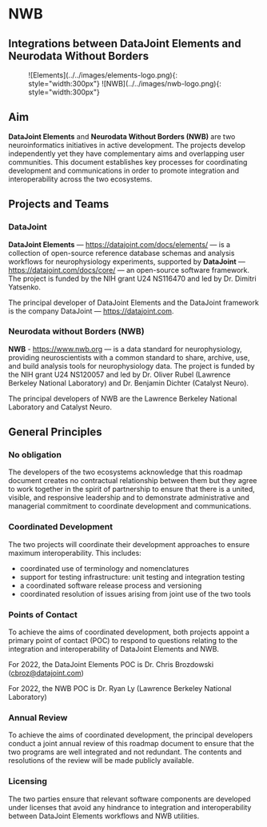 # NWB

## Integrations between DataJoint Elements and Neurodata Without Borders 

<figure markdown>
  ![Elements](../../images/elements-logo.png){: style="width:300px"}
  ![NWB](../../images/nwb-logo.png){: style="width:300px"}
</figure>

## Aim
**DataJoint Elements** and **Neurodata Without Borders (NWB)** are two neuroinformatics 
  initiatives in active development. The projects develop independently yet they have
  complementary aims and overlapping user communities. This document establishes key
  processes for coordinating development and communications in order to promote
  integration and interoperability across the two ecosystems.

## Projects and Teams

### DataJoint

**DataJoint Elements** — https://datajoint.com/docs/elements/ — is a collection of open-source
  reference database schemas and analysis workflows for neurophysiology experiments, 
  supported by **DataJoint** — https://datajoint.com/docs/core/ — an open-source software 
  framework. The project is funded by the NIH grant U24 NS116470 and led by Dr. Dimitri 
  Yatsenko.
  
The principal developer of DataJoint Elements and the DataJoint framework is the company
DataJoint — https://datajoint.com.

### Neurodata without Borders (NWB)

**NWB** - https://www.nwb.org — is a data standard for neurophysiology, providing
  neuroscientists with a common standard to share, archive, use, and build analysis
  tools for neurophysiology data. The project is funded by the NIH grant U24 NS120057
  and led by Dr. Oliver Rubel (Lawrence Berkeley National Laboratory) and Dr. Benjamin
  Dichter (Catalyst Neuro).

The principal developers of NWB are the Lawrence Berkeley National Laboratory and
Catalyst Neuro.

## General Principles

### No obligation

The developers of the two ecosystems acknowledge that this roadmap document creates no contractual
relationship between them but they agree to work together in the spirit of partnership
to ensure that there is a united, visible, and responsive leadership and to demonstrate
administrative and managerial commitment to coordinate development and communications.

### Coordinated Development

The two projects will coordinate their development approaches to ensure maximum
interoperability. This includes:

- coordinated use of terminology and nomenclatures
- support for testing infrastructure: unit testing and integration testing
- a coordinated software release process and versioning
- coordinated resolution of issues arising from joint use of the two tools

### Points of Contact

To achieve the aims of coordinated development, both projects appoint a primary point of
contact (POC) to respond to questions relating to the integration and interoperability
of DataJoint Elements and NWB.

For 2022, the DataJoint Elements POC is Dr. Chris Brozdowski (cbroz@datajoint.com)

For 2022, the NWB POC is Dr. Ryan Ly (Lawrence Berkeley National Laboratory)

### Annual Review

To achieve the aims of coordinated development, the principal developers conduct a joint
annual review of this roadmap document to ensure that the two programs are
well integrated and not redundant. The contents and resolutions of the review will be
made publicly available.

### Licensing

The two parties ensure that relevant software components are developed under licenses
that avoid any hindrance to integration and interoperability between DataJoint Elements
workflows and NWB utilities.
